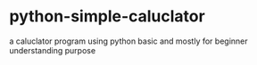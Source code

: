 # python-simple-caluclator
a caluclator program using python basic and mostly for beginner understanding purpose
